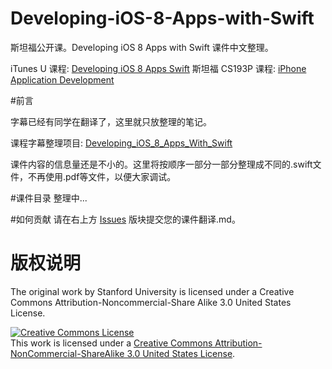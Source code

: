 # Developing-iOS-8-Apps-with-Swift
斯坦福公开课。Developing iOS 8 Apps with Swift 课件中文整理。

iTunes U 课程: [Developing iOS 8 Apps Swift](https://itunes.apple.com/us/course/developing-ios-8-apps-swift/id961180099)
斯坦福 CS193P 课程: [iPhone Application Development](http://web.stanford.edu/class/cs193p/cgi-bin/drupal/)

#前言

字幕已经有同学在翻译了，这里就只放整理的笔记。

课程字幕整理项目:
[Developing_iOS_8_Apps_With_Swift](https://github.com/x140yu/Developing_iOS_8_Apps_With_Swift)

课件内容的信息量还是不小的。这里将按顺序一部分一部分整理成不同的.swift文件，不再使用.pdf等文件，以便大家调试。

#课件目录
整理中...



#如何贡献
请在右上方 [Issues](https://github.com/fotock/Developing-iOS-8-Apps-with-Swift/issues) 版块提交您的课件翻译.md。

# 版权说明

The original work by Stanford University is licensed under a Creative Commons Attribution-Noncommercial-Share Alike 3.0 United States License.

<a rel="license" href="http://creativecommons.org/licenses/by-nc-sa/3.0/us/"><img alt="Creative Commons License" style="border-width:0" src="https://i.creativecommons.org/l/by-nc-sa/3.0/us/88x31.png" /></a><br />This work is licensed under a <a rel="license" href="http://creativecommons.org/licenses/by-nc-sa/3.0/us/">Creative Commons Attribution-NonCommercial-ShareAlike 3.0 United States License</a>.
